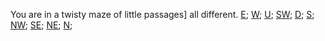 You are in a twisty maze of little passages] all different.
[E](./diff0);
[W](./diff1);
[U](./diff2);
[SW](./diff3);
[D](./diff4);
[S](./diff5);
[NW](./diff7);
[SE](./diff8);
[NE](./diff9);
[N](./diff10);

